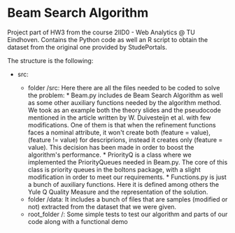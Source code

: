 # Beam Search Algorithm
Project part of HW3 from the course 2IID0 - Web Analytics @ TU Eindhoven. Contains the Python code as well an R script to obtain the dataset from the original one provided by StudePortals. 

The structure is the following:

* src:
 

    - folder /src:
        Here there are all the files needed to be coded to solve the problem:
            * Beam.py includes de Beam Search Algorithm as well as some other auxiliary functions needed by the algorithm
            method. We took as an example both the theory slides and the pseudocode mentioned in the article written
            by W. Duivesteijn et al. with few modifications. One of them is that when the refinement functions faces a
            nominal attribute, it won't create both (feature = value), (feature != value) for descriprions, instead it
            creates only (feature = value). This decision has been made in order to boost the algorithm's performance.
            * PriorityQ is a class where we implemented the PriorityQueues needed in Beam.py. The core of this class is
            priority queues in the boltons package, with a slight modification in order to meet our requirements.
            * Functions.py is just a bunch of auxiliary functions. Here it is defined among others the Yule Q Quality
            Measure and the representation of the solution.
    - folder /data:
        It includes a bunch of files that are samples (modified or not) extracted from the dataset that we were given.
    - root_folder /:
        Some simple tests to test our algorithm and parts of our code along with a functional demo

